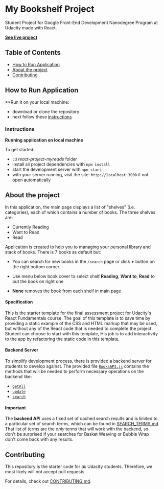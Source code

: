 # My Bookshelf Project

Student Project for Google Front-End Development Nanodegree Program at Udacity made with React.

**[See live project](https://franciscusagnew.github.io/reactnd-project-myreads-starter/)**


## Table of Contents

* [How to Run Application](#how-to-run-application)
* [About the project](#about-the-project)
* [Contributing](#contributing)

## How to Run Application

**Run it on your local machine:
* download or clone the repository
* next follow these [instructions](#instructions)

### Instructions
**Running application on local machine**

To get started:

* `cd` _react-project-myreads_ folder
* install all project dependencies with `npm install`
* start the development server with `npm start`
* with your server running, visit the site: `http://localhost:3000` if not open automatically

## About the project

In this application, the main page displays a list of "shelves" (i.e. categories), each of which contains a number of books. The three shelves are:

* Currently Reading
* Want to Read
* Read

Application is created to help you to managing your personal library and stack of books. There is 7 books as default but:

- You can search for new books in the `/search` page or click **+** button on the right bottom corner.

- Use menu below book cover to select shelf **Reading**, **Want to**, **Read** to put the book on right one

- **None** removes the book from each shelf in main page

#### Specification

This is the starter template for the final assessment project for Udacity's React Fundamentals course. The goal of this template is to save time by providing a static example of the CSS and HTML markup that may be used, but without any of the React code that is needed to complete the project. Student can choose to start with this template, His job is to add interactivity to the app by refactoring the static code in this template.

#### Backend Server

To simplify development process, there is provided a backend server for students to develop against. The provided file [`BooksAPI.js`](src/utils/BooksAPI.js) contains the methods that will be needed to perform necessary operations on the backend like:
* [`getAll`](#getall)
* [`update`](#update)
* [`search`](#search)

#### Important
The **backend API** uses a fixed set of cached search results and is limited to a particular set of search terms, which can be found in [SEARCH_TERMS.md](SEARCH_TERMS.md). That list of terms are the _only_ terms that will work with the backend, so don't be surprised if your searches for Basket Weaving or Bubble Wrap don't come back with any results.

## Contributing

This repository is the starter code for _all_ Udacity students. Therefore, we most likely will not accept pull requests.

For details, check out [CONTRIBUTING.md](CONTRIBUTING.md).